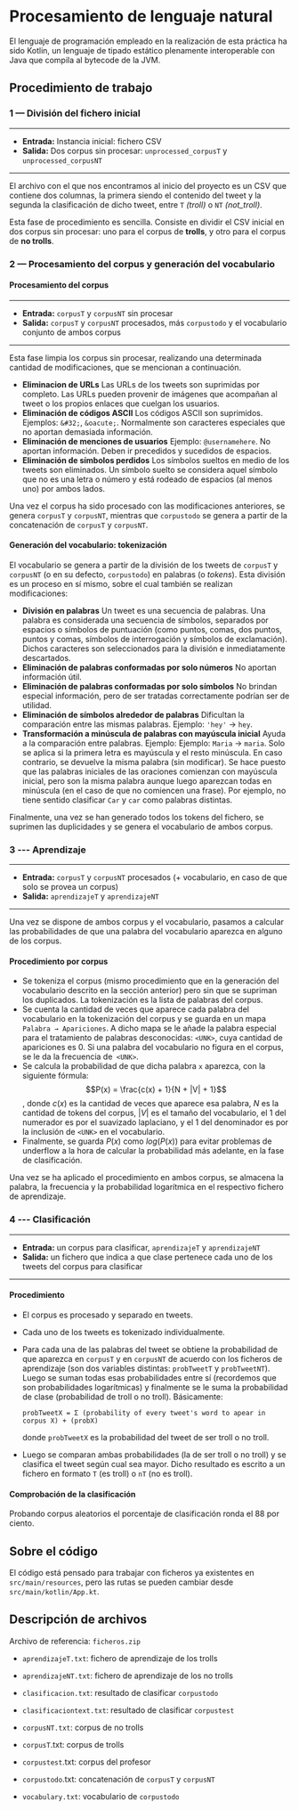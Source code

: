 # Procesamiento de lenguaje natural

El lenguaje de programación empleado en la realización de esta práctica ha sido Kotlin, un lenguaje de tipado estático plenamente interoperable con Java que compila al bytecode de la JVM.

## Procedimiento de trabajo

### 1 — División del fichero inicial

---

 - **Entrada:** Instancia inicial: fichero CSV
 - **Salida:** Dos corpus sin procesar: `unprocessed_corpusT` y `unprocessed_corpusNT` 

---

El archivo con el que nos encontramos al inicio del proyecto es un CSV que contiene dos columnas, la primera siendo el contenido del tweet y la segunda la clasificación de dicho tweet, entre `T` *(troll)* o `NT` *(not_troll)*.

Esta fase de procedimiento es sencilla. Consiste en dividir el CSV inicial en dos corpus sin procesar: uno para el corpus de **trolls**, y otro para el corpus de **no trolls**. 

### 2 — Procesamiento del corpus y generación del vocabulario

#### Procesamiento del corpus

---

 - **Entrada:** `corpusT` y `corpusNT` sin procesar
 - **Salida:** `corpusT` y `corpusNT` procesados, más `corpustodo` y el vocabulario conjunto de ambos corpus

---

Esta fase limpia los corpus sin procesar, realizando una determinada cantidad de modificaciones, que se mencionan a continuación.

- **Eliminacion de URLs**
  Las URLs de los tweets son suprimidas por completo. Las URLs pueden provenir de imágenes que acompañan al tweet o los propios enlaces que cuelgan los usuarios.
- **Eliminación de códigos ASCII**
  Los códigos ASCII son suprimidos. Ejemplos: `&#32;`, `&oacute;`. Normalmente son caracteres especiales que no aportan demasiada información.
- **Eliminación de menciones de usuarios**
  Ejemplo: `@usernamehere`. No aportan información. Deben ir precedidos y sucedidos de espacios.
- **Eliminación de símbolos perdidos**
  Los símbolos sueltos en medio de los tweets son eliminados. Un símbolo suelto se considera aquel símbolo que no es una letra o número y está rodeado de espacios (al menos uno) por ambos lados.

Una vez el corpus ha sido procesado con las modificaciones anteriores, se genera `corpusT` y `corpusNT`, mientras que `corpustodo` se genera a partir de la concatenación de `corpusT` y `corpusNT`.

#### Generación del vocabulario: tokenización

El vocabulario se genera a partir de la división de los tweets de `corpusT` y `corpusNT` (o en su defecto, `corpustodo`) en palabras (o *tokens*). Esta división es un proceso en sí mismo, sobre el cual también se realizan modificaciones:

- **División en palabras**
  Un tweet es una secuencia de palabras. Una palabra es considerada una secuencia de símbolos, separados por espacios o símbolos de puntuación (como puntos, comas, dos puntos, puntos y comas, símbolos de interrogación y símbolos de exclamación). Dichos caracteres son seleccionados para la división e inmediatamente descartados.
- **Eliminación de palabras conformadas por solo números**
  No aportan información útil.
- **Eliminación de palabras conformadas por solo símbolos**
  No brindan especial información, pero de ser tratadas correctamente podrían ser de utilidad.
- **Eliminación de símbolos alrededor de palabras**
  Dificultan la comparación entre las mismas palabras. Ejemplo: `'hey'` →  `hey`.
- **Transformación a minúscula de palabras con mayúscula inicial**
  Ayuda a la comparación entre palabras. Ejemplo: Ejemplo: `Maria` →  `maria`. Solo se aplica si la primera letra es mayúscula y el resto minúscula. En caso contrario, se devuelve la misma palabra (sin modificar). Se hace puesto que las palabras iniciales de las oraciones comienzan con mayúscula inicial, pero son la misma palabra aunque luego aparezcan todas en minúscula (en el caso de que no comiencen una frase). Por ejemplo, no tiene sentido clasificar `Car` y `car` como palabras distintas.

Finalmente, una vez se han generado todos los tokens del fichero, se suprimen las duplicidades y se genera el vocabulario de ambos corpus.

### 3 --- Aprendizaje

------

- **Entrada:** `corpusT` y `corpusNT` procesados (+ vocabulario, en caso de que solo se provea un corpus)
- **Salida:** `aprendizajeT` y `aprendizajeNT`

---

Una vez se dispone de ambos corpus y el vocabulario, pasamos a calcular las probabilidades de que una palabra del vocabulario aparezca en alguno de los corpus.

#### Procedimiento por corpus

- Se tokeniza el corpus (mismo procedimiento que en la generación del vocabulario descrito en la sección anterior) pero sin que se supriman los duplicados. La tokenización es la lista de palabras del corpus.
- Se cuenta la cantidad de veces que aparece cada palabra del vocabulario en la tokenización del corpus y se guarda en un mapa `Palabra → Apariciones`. A dicho mapa se le añade la palabra especial para el tratamiento de palabras desconocidas: `<UNK>`, cuya cantidad de apariciones es 0. Si una palabra del vocabulario no figura en el corpus, se le da la frecuencia de` <UNK>`.
- Se calcula la probabilidad de que dicha palabra `x` aparezca, con la siguiente fórmula: $$P(x) = \frac{c(x) + 1}{N + |V| + 1}$$, donde $c(x)$ es la cantidad de veces que aparece esa palabra, $N$ es la cantidad de tokens del corpus, $|V|$ es el tamaño del vocabulario, el $1$ del numerador es por el suavizado laplaciano, y el $1$ del denominador es por la inclusión de `<UNK>` en el vocabulario.
- Finalmente, se guarda $P(x)$ como $log(P(x))$ para evitar problemas de underflow a la hora de calcular la probabilidad más adelante, en la fase de clasificación.

Una vez se ha aplicado el procedimiento en ambos corpus, se almacena la palabra, la frecuencia y la probabilidad logarítmica en el respectivo fichero de aprendizaje.

### 4 --- Clasificación

------

- **Entrada:** un corpus para clasificar, `aprendizajeT` y `aprendizajeNT`
- **Salida:** un fichero que indica a que clase pertenece cada uno de los tweets del corpus para clasificar

---

#### Procedimiento

- El corpus es procesado y separado en tweets.

- Cada uno de los tweets es tokenizado individualmente.

- Para cada una de las palabras del tweet se obtiene la probabilidad de que aparezca en `corpusT` y en `corpusNT` de acuerdo con los ficheros de aprendizaje (son dos variables distintas: `probTweetT` y `probTweetNT`). Luego se suman todas esas probabilidades entre sí (recordemos que son probabilidades logarítmicas) y finalmente se le suma la probabilidad de clase (probabilidad de troll o no troll). Básicamente: 

  `probTweetX = Σ (probability of every tweet's word to apear in corpus X) + (probX) `

  donde `probTweetX` es la probabilidad del tweet de ser troll o no troll.

- Luego se comparan ambas probabilidades (la de ser troll o no troll) y se clasifica el tweet según cual sea mayor. Dicho resultado es escrito a un fichero en formato `T` (es troll) o `nT` (no es troll).

#### Comprobación de la clasificación

Probando corpus aleatorios el porcentaje de clasificación ronda el 88 por ciento.

## Sobre el código

El código está pensado para trabajar con ficheros ya existentes en `src/main/resources`, pero las rutas se pueden cambiar desde `src/main/kotlin/App.kt`.

## Descripción de archivos

Archivo de referencia: `ficheros.zip`

- `aprendizajeT.txt`: fichero de aprendizaje de los trolls
- `aprendizajeNT.txt`: fichero de aprendizaje de los no trolls
- `clasificacion.txt`: resultado de clasificar `corpustodo`
- `clasificaciontext.txt`: resultado de clasificar `corpustest`
- `corpusNT.txt`: corpus de no trolls
- `corpusT`.txt: corpus de trolls
- `corpustest`.txt: corpus del profesor
- `corpustodo`.txt: concatenación de `corpusT` y `corpusNT`

- `vocabulary.txt`: vocabulario de `corpustodo`